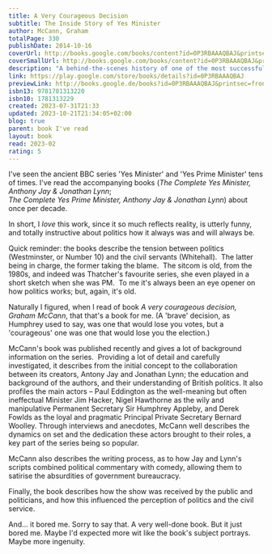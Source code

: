 ```yaml
---  
title: A Very Courageous Decision  
subtitle: The Inside Story of Yes Minister  
author: McCann, Graham  
totalPage: 330  
publishDate: 2014-10-16  
coverUrl: http://books.google.com/books/content?id=0P3RBAAAQBAJ&printsec=frontcover&img=1&zoom=1&edge=curl&source=gbs_api  
coverSmallUrl: http://books.google.com/books/content?id=0P3RBAAAQBAJ&printsec=frontcover&img=1&zoom=5&edge=curl&source=gbs_api  
description: "A behind-the-scenes history of one of the most successful and admired British sitcoms of the 1980s. In 1977 the BBC commissioned a new satirical sitcom set in Whitehall. Production of its first series was stalled, however, by the death throes of Jim Callaghan’s Labour government and the ‘Winter of Discontent’; Auntie being unwilling to broadcast such an overtly political comedy until after the general election of 1979. That Yes Minister should have been delayed by the very events that helped bring Margaret Thatcher to power is, perhaps, fitting. Over three series from 1980—and two more as Yes, Prime Minister until 1988—the show mercilessly lampooned the vanity, self-interest and incompetence of our so-called public servants, making its hapless minister Jim Hacker and his scheming Permanent Secretary Sir Humphrey two of the most memorable characters British comedy has ever produced. The new prime minister professed it her favourite television programme—a ‘textbook’ on the State in inaction—and millions of British viewers agreed. In the years since Yes Minister has become a national treasure: Sir Humphrey’s slippery circumlocutions have entered the lexicon, regularly quoted by political commentators, and the series’ cynical vision of government seems as credible now as it did thirty years ago. Much of this success can be credited to its writers, Antony Jay and Jonathan Lynn, who drew on their contacts in Westminster to rework genuine political folly as situation comedy. Storylines that seemed absurd to the public were often rooted in actual events—so much so that they occasionally attracted the scrutiny of Whitehall mandarins. In A Very Courageous Decision acclaimed entertainment historian Graham McCann goes in search of the real political fiascos that inspired Yes Minister. Drawing on fresh interviews with cast, crew, politicians and admirers, he reveals how a subversive satire captured the mood of its time to become one of the most cherished sitcoms of Thatcher’s Britain."  
link: https://play.google.com/store/books/details?id=0P3RBAAAQBAJ  
previewLink: http://books.google.de/books?id=0P3RBAAAQBAJ&printsec=frontcover&dq=Graham+McCann,+A+very+courageous+decision&hl=&as_pt=BOOKS&cd=1&source=gbs_api  
isbn13: 9781781313220  
isbn10: 1781313229  
created: 2023-07-31T21:33  
updated: 2023-10-21T21:34:05+02:00  
blog: true  
parent: book I've read  
layout: book  
read: 2023-02  
rating: 5  
---  
```

  
I've seen the ancient BBC series 'Yes Minister' and 'Yes Prime Minister' tens of times.  I've read the accompanying books (_The Complete Yes Minister, Anthony Jay & Jonathan Lynn_;  
_The Complete Yes Prime Minister, Anthony Jay & Jonathan Lynn_) about once per decade.  
  
In short, I _love_ this work, since it so much reflects reality, is utterly funny, and totally instructive about politics how it always was and will always be.  
  
Quick reminder: the books describe the tension between politics (Westminster, or Number 10) and the civil servants (Whitehall).  The latter being in charge, the former taking the blame.  The sitcom is old, from the 1980s, and indeed was Thatcher's favourite series, she even played in a short sketch when she was PM.  To me it's always been an eye opener on how politics works; but, again, it's old.  
  
Naturally I figured, when I read of book _A very courageous decision, Graham McCann_, that that's a book for me.  (A 'brave' decision, as Humphrey used to say, was one that would lose you votes, but a 'courageous' one was one that would lose you the election.)  
  
McCann's book was published recently and gives a lot of background information on the series.  Providing a lot of detail and carefully investigated, it describes from the initial concept to the collaboration between its creators, Antony Jay and Jonathan Lynn; the education and background of the authors, and their understanding of British politics.  It also profiles the main actors – Paul Eddington as the well-meaning but often ineffectual Minister Jim Hacker, Nigel Hawthorne as the wily and manipulative Permanent Secretary Sir Humphrey Appleby, and Derek Fowlds as the loyal and pragmatic Principal Private Secretary Bernard Woolley. Through interviews and anecdotes, McCann well describes the dynamics on set and the dedication these actors brought to their roles, a key part of the series being so popular.  
  
McCann also describes the writing process, as to how Jay and Lynn's scripts combined political commentary with comedy, allowing them to satirise the absurdities of government bureaucracy.   
  
Finally, the book describes how the show was received by the public and politicians, and how this influenced the perception of politics and the civil service.   
  
And... it bored me.  Sorry to say that.  A very well-done book.  But it just bored me.  Maybe I'd expected more wit like the book's subject portrays.  Maybe more ingenuity.   